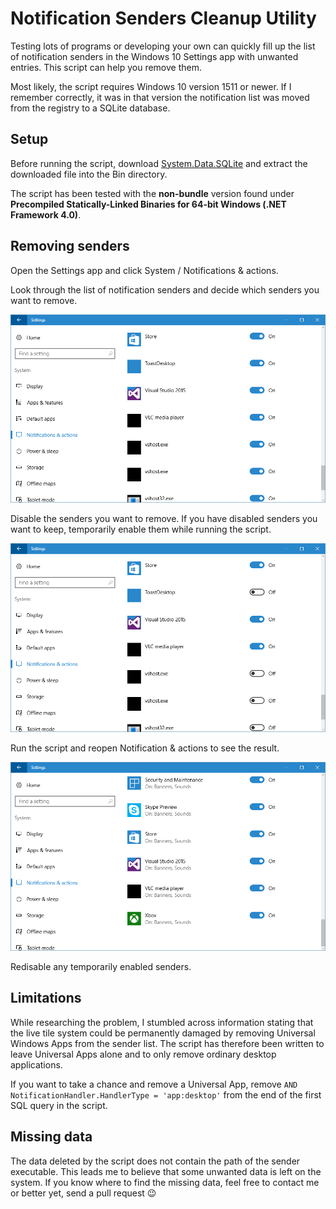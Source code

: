 # Notification Senders Cleanup Utility
Testing lots of programs or developing your own can quickly fill up the list of notification senders in the Windows 10 Settings app with unwanted entries. This script can help you remove them.

Most likely, the script requires Windows 10 version 1511 or newer. If I remember correctly, it was in that version the notification list was moved from the registry to a SQLite database.

## Setup
Before running the script, download [System.Data.SQLite](http://system.data.sqlite.org/index.html/doc/trunk/www/downloads.wiki) and extract the downloaded file into the Bin directory.

The script has been tested with the **non-bundle** version found under **Precompiled Statically-Linked Binaries for 64-bit Windows (.NET Framework 4.0)**.

## Removing senders
Open the Settings app and click System / Notifications & actions.

Look through the list of notification senders and decide which senders you want to remove.

![Before cleaning](PreClean.png)

Disable the senders you want to remove. If you have disabled senders you want to keep, temporarily enable them while running the script.

![Configure senders to remove](ConfClean.png)

Run the script and reopen Notification & actions to see the result.

![After cleaning](PostClean.png)

Redisable any temporarily enabled senders.

## Limitations
While researching the problem, I stumbled across information stating that the live tile system could be permanently damaged by removing Universal Windows Apps from the sender list.
The script has therefore been written to leave Universal Apps alone and to only remove ordinary desktop applications.

If you want to take a chance and remove a Universal App, remove `AND NotificationHandler.HandlerType = 'app:desktop'` from the end of the first SQL query in the script.

## Missing data
The data deleted by the script does not contain the path of the sender executable.
This leads me to believe that some unwanted data is left on the system.
If you know where to find the missing data, feel free to contact me or better yet, send a pull request :wink:
